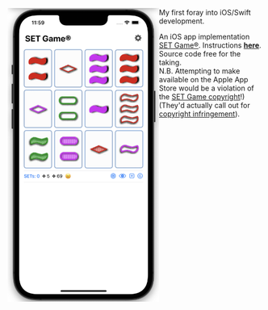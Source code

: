 <img src="https://raw.githubusercontent.com/dmichaels/public/master/dev/xcode/SetGame/etc/img/SetGame.png" alt="drawing" width="300" align="left" /> My first foray into iOS/Swift development. <br />

An iOS app implementation [SET Game®](https://www.setgame.com/set/puzzle).
Instructions **[here](https://www.setgame.com/sites/default/files/instructions/SET%20INSTRUCTIONS%20-%20ENGLISH.pdf)**. <br />
Source code free for the taking. <br />
N.B. Attempting to make available on the Apple App Store would be a violation of the <a href="http://setgame.com/terms-and-conditions">SET Game copyright</a>!)
(They'd actually call out for <a href="http://www.cs.cmu.edu/~treuille/resc/set/set-letter.pdf">copyright infringement</a>).
